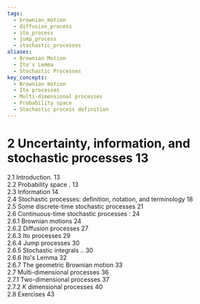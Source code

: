 ```yaml
---
tags:
  - brownian_motion
  - diffusion_process
  - ito_process
  - jump_process
  - stochastic_processes
aliases:
  - Brownian Motion
  - Ito's Lemma
  - Stochastic Processes
key_concepts:
  - Brownian motion
  - Ito processes
  - Multi-dimensional processes
  - Probability space
  - Stochastic process definition
---
```


# 2 Uncertainty, information, and stochastic processes 13  

2.1 Introduction. 13   
2.2 Probability space . 13   
2.3 Information 14   
2.4 Stochastic processes: definition, notation, and terminology 18   
2.5 Some discrete-time stochastic processes 21   
2.6 Continuous-time stochastic processes : 24   
2.6.1 Brownian motions 24   
2.6.2 Diffusion processes 27   
2.6.3 Ito processes 29   
2.6.4 Jump processes 30   
2.6.5 Stochastic integrals .. 30   
2.6.6 Ito's Lemma 32   
2.6.7 The geometric Brownian motion 33   
2.7 Multi-dimensional processes 36   
2.7.1 Two-dimensional processes 37   
2.7.2 $K$ dimensional processes 40   
2.8 Exercises 43  
